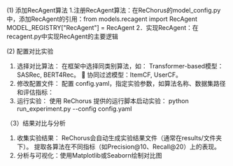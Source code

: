 (1) 添加RecAgent算法
1.注册RecAgent算法：在ReChorus的model_config.py中，添加RecAgent的引用：from models.recagent import RecAgent
MODEL_REGISTRY["RecAgent"] = RecAgent
2．实现RecAgent：在recagent.py中实现RecAgent的主要逻辑

(2) 配置对比实验
1.	选择对比算法：
在框架中选择同类别算法，如：
Transformer-based模型：SASRec, BERT4Rec。
	协同过滤模型：ItemCF, UserCF。
2.	修改配置文件： 配置 config.yaml，指定实验参数，如算法名称、数据集路径和评估指标：
3.	运行实验： 使用 ReChorus 提供的运行脚本启动实验：
python run_experiment.py --config config.yaml

（3）结果对比与分析
1.	收集实验结果：
ReChorus会自动生成实验结果文件（通常在results/文件夹下）。
提取各算法在不同指标（如Precision@10、Recall@20）上的表现。
2.	分析与可视化：使用Matplotlib或Seaborn绘制对比图
 

